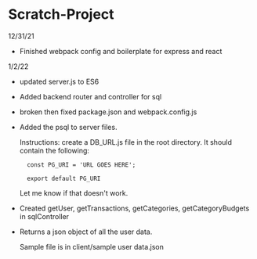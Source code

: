 # Scratch-Project
12/31/21
- Finished webpack config and boilerplate for express and react

1/2/22
- updated server.js to ES6
- Added backend router and controller for sql
- broken then fixed package.json and webpack.config.js
- Added the psql to server files. 
    
    Instructions:
    create a DB_URL.js file in the root directory. It should contain the following:
    
        const PG_URI = 'URL GOES HERE';

        export default PG_URI
    
    Let me know if that doesn't work.
- Created getUser, getTransactions, getCategories, getCategoryBudgets in sqlController
- Returns a json object of all the user data. 

    Sample file is in client/sample user data.json
